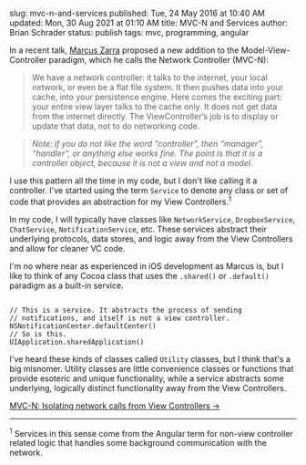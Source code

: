 slug: mvc-n-and-services
published: Tue, 24 May 2016 at 10:40 AM
updated: Mon, 30 Aug 2021 at 01:10 AM
title: MVC-N and Services
author: Brian Schrader
status: publish
tags: mvc, programming, angular

In a recent talk, [Marcus Zarra][1] proposed a new addition to the
Model-View-Controller paradigm, which he calls the Network Controller (MVC-N):

> We have a network controller: it talks to the internet, your local network,
> or even be a flat file system. It then pushes data into your cache, into your
> persistence engine. Here comes the exciting part: your entire view layer
> talks to the cache only. It does not get data from the internet directly. The
> ViewController’s job is to display or update that data, not to do networking
> code.

> *Note: if you do not like the word “controller”, then “manager”, “handler”, or anything else works fine. The point is that it is a controller object, because it is not a view and not a model.*

I use this pattern all the time in my code, but I don't like calling it a
controller. I've started using the term `Service` to denote any class or set of
code that provides an abstraction for my View Controllers.<sup>1</sup> 

In my code, I will typically have classes like `NetworkService`,
`DropboxService`, `ChatService`, `NotificationService`, etc. These services abstract their underlying protocols, data stores, and logic away from the View Controllers and allow for cleaner VC code.

I'm no where near as experienced in iOS development as Marcus is, but I like to
think of any Cocoa class that uses the `.shared()` or `.default()` paradigm as a built-in service.

<pre><code class="c">
// This is a service. It abstracts the process of sending 
// notifications, and itself is not a view controller.
NSNotificationCenter.defaultCenter()
// So is this.
UIApplication.sharedApplication()
</code></pre>

I've heard these kinds of classes called `Utility` classes, but I think that's
a big misnomer. Utility classes are little convenience
classes or functions that provide esoteric and unique functionality, while a
service abstracts some underlying, logically distinct functionality away from the View Controllers.

[MVC-N: Isolating network calls from View Controllers &#8594;][1]

--------

<div class="footnote">
<sup>1</sup> Services in this sense come from the Angular term for non-view
controller related logic that handles some background communication with the
network.
</div>


[1]: https://realm.io/news/slug-marcus-zarra-exploring-mvcn-swift/

<link rel="stylesheet"
href="http://yandex.st/highlightjs/8.0/styles/default.min.css">
<script src="http://yandex.st/highlightjs/8.0/highlight.min.js"></script>
<script>hljs.initHighlightingOnLoad();</script>


